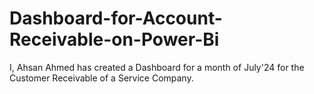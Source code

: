 # Dashboard-for-Account-Receivable-on-Power-Bi
I, Ahsan Ahmed has created a Dashboard for a month of July'24 for the Customer Receivable of a Service Company.
